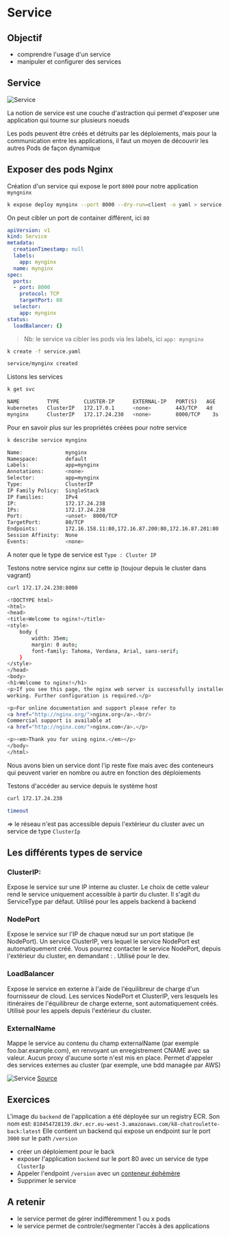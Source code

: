 # Service 

## Objectif 

* comprendre l'usage d'un service
* manipuler et configurer des services

## Service

![Service](./medias/module_04_service.svg)

La notion de service est une couche d'astraction qui permet d'exposer une application qui tourne sur plusieurs noeuds

Les pods peuvent être créés et détruits par les déploiements, mais pour la communication entre les applications, il faut un moyen de découvrir les autres Pods de façon dynamique

## Exposer des pods Nginx 

Création d'un service qui expose le port  `8000` pour notre application `myngninx`

```bash
k expose deploy mynginx --port 8000 --dry-run=client -o yaml > service.yaml
```

On peut cibler un port de container différent, ici `80` 
```yaml
apiVersion: v1
kind: Service
metadata:
  creationTimestamp: null
  labels:
    app: mynginx
  name: mynginx
spec:
  ports:
  - port: 8000
    protocol: TCP
    targetPort: 80
  selector:
    app: mynginx
status:
  loadBalancer: {}
```

> Nb: le service va cibler les pods via les labels, ici `app: myngninx` 

```bash
k create -f service.yaml

service/mynginx created
```

Listons les services

```bash
k get svc

NAME         TYPE        CLUSTER-IP      EXTERNAL-IP   PORT(S)   AGE
kubernetes   ClusterIP   172.17.0.1      <none>        443/TCP   4d
mynginx      ClusterIP   172.17.24.230   <none>        8000/TCP    3s
```

Pour en savoir plus sur les propriétés créées pour notre service 

```bash
k describe service mynginx

Name:              mynginx
Namespace:         default
Labels:            app=mynginx
Annotations:       <none>
Selector:          app=mynginx
Type:              ClusterIP
IP Family Policy:  SingleStack
IP Families:       IPv4
IP:                172.17.24.238
IPs:               172.17.24.238
Port:              <unset>  8000/TCP
TargetPort:        80/TCP
Endpoints:         172.16.158.11:80,172.16.87.200:80,172.16.87.201:80
Session Affinity:  None
Events:            <none>
```

A noter que le type de service est `Type : Cluster IP` 


Testons notre service nginx sur cette ip (toujour depuis le cluster dans vagrant)

```bash
curl 172.17.24.238:8000

<!DOCTYPE html>
<html>
<head>
<title>Welcome to nginx!</title>
<style>
    body {
        width: 35em;
        margin: 0 auto;
        font-family: Tahoma, Verdana, Arial, sans-serif;
    }
</style>
</head>
<body>
<h1>Welcome to nginx!</h1>
<p>If you see this page, the nginx web server is successfully installed and
working. Further configuration is required.</p>

<p>For online documentation and support please refer to
<a href="http://nginx.org/">nginx.org</a>.<br/>
Commercial support is available at
<a href="http://nginx.com/">nginx.com</a>.</p>

<p><em>Thank you for using nginx.</em></p>
</body>
</html>
```
Nous avons bien un service dont l'ip reste fixe mais avec des conteneurs qui peuvent varier en nombre ou autre en fonction des déploiements


Testons d'accéder au service depuis le système host

```bash
curl 172.17.24.238

timeout
```

=> le réseau n'est pas accessible depuis l'extérieur du cluster avec un service de type `ClusterIp` 

## Les différents types de service 


### ClusterIP: 

Expose le service sur une IP interne au cluster. Le choix de cette valeur rend le service uniquement accessible à partir du cluster. Il s'agit du ServiceType par défaut. Utilisé pour les appels backend à backend

### NodePort

Expose le service sur l'IP de chaque nœud sur un port statique (le NodePort). Un service ClusterIP, vers lequel le service NodePort est automatiquement créé. Vous pourrez contacter le service NodePort, depuis l'extérieur du cluster, en demandant <NodeIP>: <NodePort>. Utilisé pour le dev.

### LoadBalancer 

Expose le service en externe à l'aide de l'équilibreur de charge d'un fournisseur de cloud. Les services NodePort et ClusterIP, vers lesquels les itinéraires de l'équilibreur de charge externe, sont automatiquement créés. Utilisé pour les appels depuis l'extérieur du cluster.

### ExternalName 

Mappe le service au contenu du champ externalName (par exemple foo.bar.example.com), en renvoyant un enregistrement CNAME avec sa valeur. Aucun proxy d'aucune sorte n'est mis en place. Permet d'appeler des services externes au cluster (par exemple, une bdd managée par AWS)

![Service](./medias/module_04_servicetype.jpg)
[Source](https://medium.com/devops-mojo/kubernetes-service-types-overview-introduction-to-k8s-service-types-what-are-types-of-kubernetes-services-ea6db72c3f8c)

## Exercices 

L'image du `backend` de l'application a été déployée sur un registry ECR. Son nom est: `810454728139.dkr.ecr.eu-west-3.amazonaws.com/k8-chatroulette-back:latest`
Elle contient un backend qui expose un endpoint sur le port `3000` sur le path `/version`

* créer un déploiement pour le back
* exposer l'application `backend` sur le port 80 avec un service de type `ClusterIp`
* Appeler l'endpoint `/version` avec un [conteneur éphémère](https://medium.com/linux-shots/debug-kubernetes-pods-using-ephemeral-container-f01378243ff)
* Supprimer le service

## A retenir

* le service permet de gérer indifféremment 1 ou x pods
* le service permet de controler/segmenter l'accès à des applications


